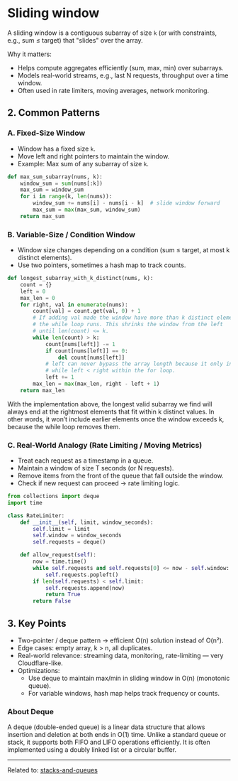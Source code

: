 # Sliding window

A sliding window is a contiguous subarray of size `k` (or with constraints, e.g., sum ≤ target) that "slides" over the array.

Why it matters:

* Helps compute aggregates efficiently (sum, max, min) over subarrays.
* Models real-world streams, e.g., last N requests, throughput over a time window.
* Often used in rate limiters, moving averages, network monitoring.

## 2. Common Patterns

### A. Fixed-Size Window

* Window has a fixed size `k`.
* Move left and right pointers to maintain the window.
* Example: Max sum of any subarray of size `k`.

```python
def max_sum_subarray(nums, k):
    window_sum = sum(nums[:k])
    max_sum = window_sum
    for i in range(k, len(nums)):
        window_sum += nums[i] - nums[i - k]  # slide window forward
        max_sum = max(max_sum, window_sum)
    return max_sum
```


### B. Variable-Size / Condition Window

* Window size changes depending on a condition (sum ≤ target, at most k distinct elements).
* Use two pointers, sometimes a hash map to track counts.

```python
def longest_subarray_with_k_distinct(nums, k):
    count = {}
    left = 0
    max_len = 0
    for right, val in enumerate(nums):
        count[val] = count.get(val, 0) + 1
        # If adding val made the window have more than k distinct elements, 
        # the while loop runs. This shrinks the window from the left 
        # until len(count) <= k.
        while len(count) > k:
            count[nums[left]] -= 1
            if count[nums[left]] == 0:
                del count[nums[left]]
            # left can never bypass the array length because it only increments 
            # while left < right within the for loop.
            left += 1
        max_len = max(max_len, right - left + 1)
    return max_len
```

With the implementation above, the longest valid subarray we find will always end at the rightmost elements that fit within k distinct values. In other words, it won’t include earlier elements once the window exceeds k, because the while loop removes them.


### C. Real-World Analogy (Rate Limiting / Moving Metrics)

* Treat each request as a timestamp in a queue.
* Maintain a window of size T seconds (or N requests).
* Remove items from the front of the queue that fall outside the window.
* Check if new request can proceed → rate limiting logic.

```python
from collections import deque
import time

class RateLimiter:
    def __init__(self, limit, window_seconds):
        self.limit = limit
        self.window = window_seconds
        self.requests = deque()

    def allow_request(self):
        now = time.time()
        while self.requests and self.requests[0] <= now - self.window:
            self.requests.popleft()
        if len(self.requests) < self.limit:
            self.requests.append(now)
            return True
        return False
```


## 3. Key Points

* Two-pointer / deque pattern → efficient O(n) solution instead of O(n²).
* Edge cases: empty array, k > n, all duplicates.
* Real-world relevance: streaming data, monitoring, rate-limiting — very Cloudflare-like.
* Optimizations:
  * Use deque to maintain max/min in sliding window in O(n) (monotonic queue).
  * For variable windows, hash map helps track frequency or counts.

### About Deque
A deque (double-ended queue) is a linear data structure that allows insertion and deletion at both ends in O(1) time. Unlike a standard queue or stack, it supports both FIFO and LIFO operations efficiently. It is often implemented using a doubly linked list or a circular buffer.


<hr>

Related to: [stacks-and-queues](stacks-and-queues)

